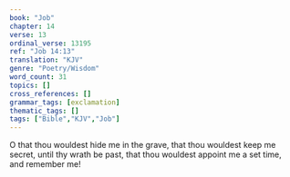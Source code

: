 ```yaml
---
book: "Job"
chapter: 14
verse: 13
ordinal_verse: 13195
ref: "Job 14:13"
translation: "KJV"
genre: "Poetry/Wisdom"
word_count: 31
topics: []
cross_references: []
grammar_tags: [exclamation]
thematic_tags: []
tags: ["Bible","KJV","Job"]
---
```

O that thou wouldest hide me in the grave, that thou wouldest keep me secret, until thy wrath be past, that thou wouldest appoint me a set time, and remember me!
